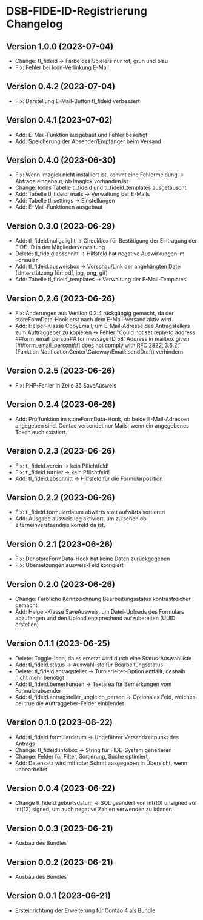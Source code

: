 # DSB-FIDE-ID-Registrierung Changelog

## Version 1.0.0 (2023-07-04)

* Change: tl_fideid -> Farbe des Spielers nur rot, grün und blau
* Fix: Fehler bei Icon-Verlinkung E-Mail

## Version 0.4.2 (2023-07-04)

* Fix: Darstellung E-Mail-Button tl_fideid verbessert

## Version 0.4.1 (2023-07-02)

* Add: E-Mail-Funktion ausgebaut und Fehler beseitigt
* Add: Speicherung der Absender/Empfänger beim Versand

## Version 0.4.0 (2023-06-30)

* Fix: Wenn Imagick nicht installiert ist, kommt eine Fehlermeldung -> Abfrage eingebaut, ob Imagick vorhanden ist
* Change: Icons Tabelle tl_fideid und tl_fideid_templates ausgetauscht
* Add: Tabelle tl_fideid_mails -> Verwaltung der E-Mails
* Add: Tabelle tl_settings -> Einstellungen
* Add: E-Mail-Funktionen ausgebaut

## Version 0.3.0 (2023-06-29)

* Add: tl_fideid.nuligalight -> Checkbox für Bestätigung der Eintragung der FIDE-ID in der Mitgliederverwaltung
* Delete: tl_fideid.abschnitt -> Hilfsfeld hat negative Auswirkungen im Formular
* Add: tl_fideid.ausweisbox -> Vorschau/Link der angehängten Datei (Unterstützung für: pdf, jpg, png, gif)
* Add: Tabelle tl_fideid_templates -> Verwaltung der E-Mail-Templates

## Version 0.2.6 (2023-06-26)

* Fix: Änderungen aus Version 0.2.4 rückgängig gemacht, da der storeFormData-Hook erst nach dem E-Mail-Versand aktiv wird.
* Add: Helper-Klasse CopyEmail, um E-Mail-Adresse des Antragstellers zum Auftraggeber zu kopieren -> Fehler "Could not set reply-to address ##form_email_person## for message ID 58: Address in mailbox given [##form_email_person##] does not comply with RFC 2822, 3.6.2." (Funktion NotificationCenter\Gateway\Email::sendDraft) verhindern

## Version 0.2.5 (2023-06-26)

* Fix: PHP-Fehler in Zeile 36 SaveAusweis

## Version 0.2.4 (2023-06-26)

* Add: Prüffunktion im storeFormData-Hook, ob beide E-Mail-Adressen angegeben sind. Contao versendet nur Mails, wenn ein angegebenes Token auch existiert.

## Version 0.2.3 (2023-06-26)

* Fix: tl_fideid.verein -> kein Pflichtfeld!
* Fix: tl_fideid.turnier -> kein Pflichtfeld!
* Add: tl_fideid.abschnitt -> Hilfsfeld für die Formularposition

## Version 0.2.2 (2023-06-26)

* Fix: tl_fideid.formulardatum abwärts statt aufwärts sortieren
* Add: Ausgabe ausweis.log aktiviert, um zu sehen ob elterneinverstaendnis korrekt da ist.

## Version 0.2.1 (2023-06-26)

* Fix: Der storeFormData-Hook hat keine Daten zurückgegeben
* Fix: Übersetzungen ausweis-Feld korrigiert

## Version 0.2.0 (2023-06-26)

* Change: Farbliche Kennzeichnung Bearbeitungsstatus kontrastreicher gemacht
* Add: Helper-Klasse SaveAusweis, um Datei-Uploads des Formulars abzufangen und den Upload entsprechend aufzubereiten (UUID erstellen)

## Version 0.1.1 (2023-06-25)

* Delete: Toggle-Icon, da es ersetzt wird durch eine Status-Auswahlliste
* Add: tl_fideid.status -> Auswahlliste für Bearbeitungsstatus
* Delete: tl_fideid.antragsteller -> Turnierleiter-Option entfällt, deshalb nicht mehr benötigt
* Add: tl_fideid.bemerkungen -> Textarea für Bemerkungen vom Formularabsender
* Add: tl_fideid.antragsteller_ungleich_person -> Optionales Feld, welches bei true die Auftraggeber-Felder einblendet

## Version 0.1.0 (2023-06-22)

* Add: tl_fideid.formulardatum -> Ungefährer Versandzeitpunkt des Antrags
* Change: tl_fideid.infobox -> String für FIDE-System generieren
* Change: Felder für Filter, Sortierung, Suche optimiert
* Add: Datensatz wird mit roter Schrift ausgegeben in Übersicht, wenn unbearbeitet.

## Version 0.0.4 (2023-06-22)

* Change tl_fideid.geburtsdatum -> SQL geändert von int(10) unsigned auf int(12) signed, um auch negative Zahlen verwenden zu können

## Version 0.0.3 (2023-06-21)

* Ausbau des Bundles

## Version 0.0.2 (2023-06-21)

* Ausbau des Bundles

## Version 0.0.1 (2023-06-21)

* Ersteinrichtung der Erweiterung für Contao 4 als Bundle
